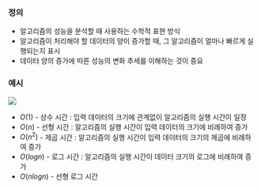 ### 정의
- 알고리즘의 성능을 분석할 때 사용하는 수학적 표현 방식
- 알고리즘이 처리해야 할 데이터의 양이 증가할 때, 그 알고리즘이 얼마나 빠르게 실행되는지 표시
- 데이터 양의 증가에 따른 성능의 변화 추세를 이해하는 것이 중요

### 예시

![](https://imgur.com/JFgkVBH.png)

- $O(1)$ - 상수 시간 : 입력 데이터의 크기에 관계없이 알고리즘의 실행 시간이 일정
- $O(n)$ - 선형 시간 : 알고리즘의 실행 시간이 입력 데이터의 크기에 비례하여 증가
- $O(n^2)$ - 제곱 시간 : 알고리즘의 실행 시간이 입력 데이터의 크기의 제곱에 비례하여 증가
- $O(log n)$ - 로그 시간 : 알고리즘의 실행 시간이 데이터 크기의 로그에 비례하여 증가
- $O(n log n)$ - 선형 로그 시간
